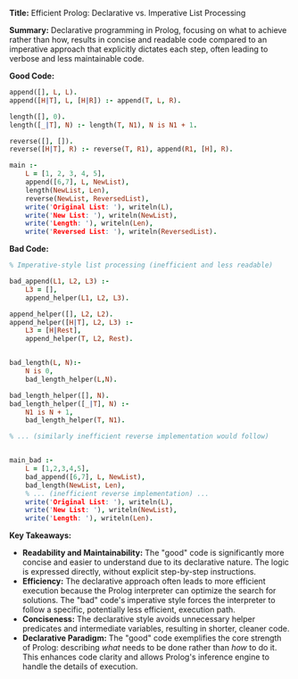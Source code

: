 **Title:** Efficient Prolog: Declarative vs. Imperative List Processing

**Summary:**  Declarative programming in Prolog, focusing on what to achieve rather than how, results in concise and readable code compared to an imperative approach that explicitly dictates each step, often leading to verbose and less maintainable code.


**Good Code:**

```prolog
append([], L, L).
append([H|T], L, [H|R]) :- append(T, L, R).

length([], 0).
length([_|T], N) :- length(T, N1), N is N1 + 1.

reverse([], []).
reverse([H|T], R) :- reverse(T, R1), append(R1, [H], R).

main :-
    L = [1, 2, 3, 4, 5],
    append([6,7], L, NewList),
    length(NewList, Len),
    reverse(NewList, ReversedList),
    write('Original List: '), writeln(L),
    write('New List: '), writeln(NewList),
    write('Length: '), writeln(Len),
    write('Reversed List: '), writeln(ReversedList).
```

**Bad Code:**

```prolog
% Imperative-style list processing (inefficient and less readable)

bad_append(L1, L2, L3) :-
    L3 = [],
    append_helper(L1, L2, L3).

append_helper([], L2, L2).
append_helper([H|T], L2, L3) :-
    L3 = [H|Rest],
    append_helper(T, L2, Rest).


bad_length(L, N):-
    N is 0,
    bad_length_helper(L,N).

bad_length_helper([], N).
bad_length_helper([_|T], N) :-
    N1 is N + 1,
    bad_length_helper(T, N1).

% ... (similarly inefficient reverse implementation would follow)


main_bad :-
    L = [1,2,3,4,5],
    bad_append([6,7], L, NewList),
    bad_length(NewList, Len),
    % ... (inefficient reverse implementation) ...
    write('Original List: '), writeln(L),
    write('New List: '), writeln(NewList),
    write('Length: '), writeln(Len).

```

**Key Takeaways:**

* **Readability and Maintainability:** The "good" code is significantly more concise and easier to understand due to its declarative nature.  The logic is expressed directly, without explicit step-by-step instructions.
* **Efficiency:** The declarative approach often leads to more efficient execution because the Prolog interpreter can optimize the search for solutions.  The "bad" code's imperative style forces the interpreter to follow a specific, potentially less efficient, execution path.
* **Conciseness:** The declarative style avoids unnecessary helper predicates and intermediate variables, resulting in shorter, cleaner code.
* **Declarative Paradigm:** The "good" code exemplifies the core strength of Prolog: describing *what* needs to be done rather than *how* to do it.  This enhances code clarity and allows Prolog's inference engine to handle the details of execution.



